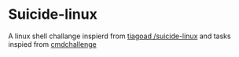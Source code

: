 # Suicide-linux
A linux shell challange inspierd from  [tiagoad /suicide-linux](https://github.com/tiagoad/suicide-linux) and tasks inspied from [cmdchallenge](https://cmdchallenge.com) 
